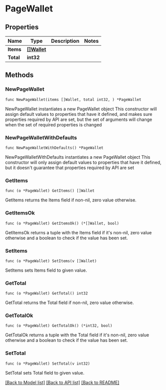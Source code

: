 # PageWallet

## Properties

Name | Type | Description | Notes
------------ | ------------- | ------------- | -------------
**Items** | [**[]Wallet**](Wallet.md) |  | 
**Total** | **int32** |  | 

## Methods

### NewPageWallet

`func NewPageWallet(items []Wallet, total int32, ) *PageWallet`

NewPageWallet instantiates a new PageWallet object
This constructor will assign default values to properties that have it defined,
and makes sure properties required by API are set, but the set of arguments
will change when the set of required properties is changed

### NewPageWalletWithDefaults

`func NewPageWalletWithDefaults() *PageWallet`

NewPageWalletWithDefaults instantiates a new PageWallet object
This constructor will only assign default values to properties that have it defined,
but it doesn't guarantee that properties required by API are set

### GetItems

`func (o *PageWallet) GetItems() []Wallet`

GetItems returns the Items field if non-nil, zero value otherwise.

### GetItemsOk

`func (o *PageWallet) GetItemsOk() (*[]Wallet, bool)`

GetItemsOk returns a tuple with the Items field if it's non-nil, zero value otherwise
and a boolean to check if the value has been set.

### SetItems

`func (o *PageWallet) SetItems(v []Wallet)`

SetItems sets Items field to given value.


### GetTotal

`func (o *PageWallet) GetTotal() int32`

GetTotal returns the Total field if non-nil, zero value otherwise.

### GetTotalOk

`func (o *PageWallet) GetTotalOk() (*int32, bool)`

GetTotalOk returns a tuple with the Total field if it's non-nil, zero value otherwise
and a boolean to check if the value has been set.

### SetTotal

`func (o *PageWallet) SetTotal(v int32)`

SetTotal sets Total field to given value.



[[Back to Model list]](../README.md#documentation-for-models) [[Back to API list]](../README.md#documentation-for-api-endpoints) [[Back to README]](../README.md)


